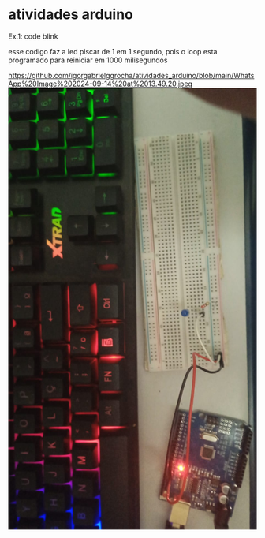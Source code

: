 # atividades arduino
Ex.1: code blink

esse codigo faz a led piscar de 1 em 1 segundo, pois o loop esta programado para reiniciar em 1000 milisegundos

https://github.com/igorgabrielggrocha/atividades_arduino/blob/main/WhatsApp%20Image%202024-09-14%20at%2013.49.20.jpeg
![Logo do Projeto](https://github.com/igorgabrielggrocha/atividades_arduino/blob/main/WhatsApp%20Image%202024-09-14%20at%2013.49.20.jpeg)
